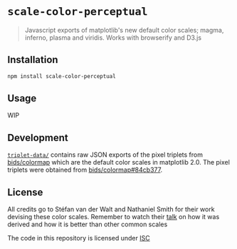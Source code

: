 `scale-color-perceptual`
========================

> Javascript exports of matplotlib's new default color scales; magma, inferno, plasma and viridis. Works with browserify and D3.js

Installation
------------

```bash
npm install scale-color-perceptual
```

Usage
-----

WIP

Development
-----------

[`triplet-data/`](triplet-data/) contains raw JSON exports of the pixel triplets
from [bids/colormap][1] which are the default color scales in matplotlib 2.0.
The pixel triplets were obtained from [bids/colormap#84cb377][2].

License
-------

All credits go to Stéfan van der Walt and Nathaniel Smith for their work
devising these color scales. Remember to watch their [talk][1] on how it was
derived and how it is better than other common scales

The code in this repository is licensed under [ISC](LICENSE)

  [1]: http://bids.github.io/colormap/
  [2]: https://github.com/BIDS/colormap/blob/84cb3771a38dfe3d3977677df31af55f4ab7985e/colormaps.py

